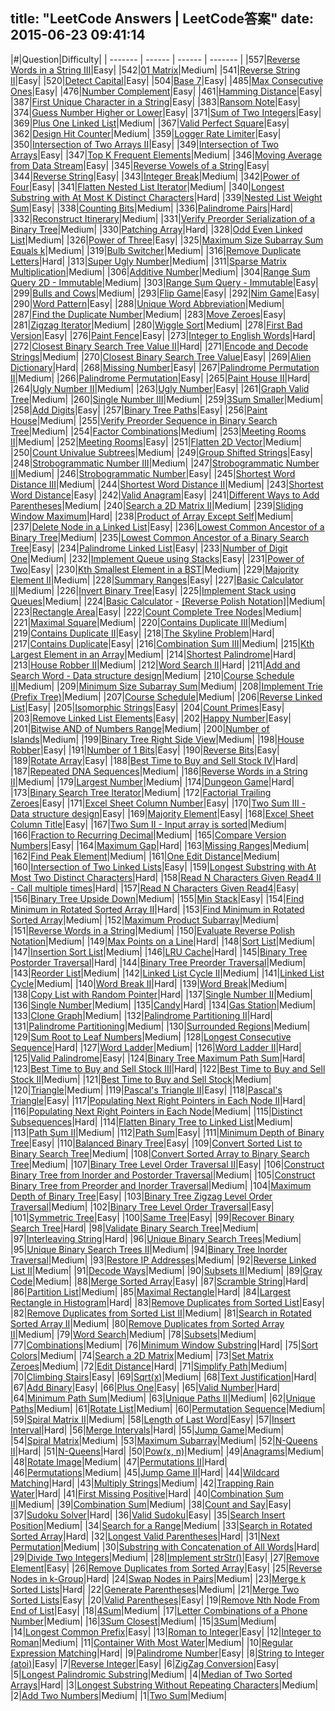title: "LeetCode Answers | LeetCode答案"
date: 2015-06-23 09:41:14
---

|#|Question|Difficulty|
| ------- | ------ | ------ | ------- |
|557|[Reverse Words in a String III](LeetCode-Reverse-Words-in-a-String-III.html)|Easy|
|542|[01 Matrix](LeetCode-01-Matrix.html)|Medium|
|541|[Reverse String II](LeetCode-Reverse-String-II.html)|Easy|
|520|[Detect Capital](LeetCode-Detect-Capital.html)|Easy|
|504|[Base 7](LeetCode-Base-7.html)|Easy|
|485|[Max Consecutive Ones](LeetCode-Max-Consecutive-Ones.html)|Easy|
|476|[Number Complement](LeetCode-Number-Complement.html)|Easy|
|461|[Hamming Distance](LeetCode-Hamming-Distance.html)|Easy|
|387|[First Unique Character in a String](LeetCode-First-Unique-Character-in-a-String.html)|Easy|
|383|[Ransom Note](LeetCode-Ransom-Note.html)|Easy|
|374|[Guess Number Higher or Lower](LeetCode-Guess-Number-Higher-or-Lower.html)|Easy|
|371|[Sum of Two Integers](LeetCode-Sum-of-Two-Integers.html)|Easy|
|369|[Plus One Linked List](LeetCode-Plus-One-Linked-List.html)|Medium|
|367|[Valid Perfect Square](LeetCode-Valid-Perfect-Square.html)|Easy|
|362|[Design Hit Counter](LeetCode-Design-Hit-Counter.html)|Medium|
|359|[Logger Rate Limiter](LeetCode-Logger-Rate-Limiter.html)|Easy|
|350|[Intersection of Two Arrays II](LeetCode-Intersection-of-Two-Arrays-II.html)|Easy|
|349|[Intersection of Two Arrays](LeetCode-Intersection-of-Two-Arrays.html)|Easy|
|347|[Top K Frequent Elements](LeetCode-Top-K-Frequent-Elements.html)|Medium|
|346|[Moving Average from Data Stream](LeetCode-Moving-Average-from-Data-Stream.html)|Easy|
|345|[Reverse Vowels of a String](LeetCode-Reverse-Vowels-of-a-String.html)|Easy|
|344|[Reverse String](LeetCode-Reverse-String.html)|Easy|
|343|[Integer Break](LeetCode-Integer-Break.html)|Medium|
|342|[Power of Four](LeetCode-Power-of-Four.html)|Easy|
|341|[Flatten Nested List Iterator](LeetCode-Flatten-Nested-List-Iterator.html)|Medium|
|340|[Longest Substring with At Most K Distinct Characters](LeetCode-Longest-Substring-with-At-Most-K-Distinct-Characters.html)|Hard|
|339|[Nested List Weight Sum](LeetCode-Nested-List-Weight-Sum.html)|Easy|
|338|[Counting Bits](LeetCode-Counting-Bits.html)|Medium|
|336|[Palindrome Pairs](LeetCode-Palindrome-Pairs.html)|Hard|
|332|[Reconstruct Itinerary](LeetCode-Reconstruct-Itinerary.html)|Medium|
|331|[Verify Preorder Serialization of a Binary Tree](LeetCode-Verify-Preorder-Serialization-of-a-Binary-Tree.html)|Medium|
|330|[Patching Array](LeetCode-Patching-Array.html)|Hard|
|328|[Odd Even Linked List](LeetCode-Odd-Even-Linked-List.html)|Medium|
|326|[Power of Three](LeetCode-Power-of-Three.html)|Easy|
|325|[Maximum Size Subarray Sum Equals k](LeetCode-Maximum-Size-Subarray-Sum-Equals-k.html)|Medium|
|319|[Bulb Switcher](LeetCode-Bulb-Switcher.html)|Medium|
|316|[Remove Duplicate Letters](LeetCode-Remove-Duplicate-Letters.html)|Hard|
|313|[Super Ugly Number](LeetCode-Super-Ugly-Number.html)|Medium|
|311|[Sparse Matrix Multiplication](LeetCode-Sparse-Matrix-Multiplication.html)|Medium|
|306|[Additive Number](LeetCode-Additive-Number.html)|Medium|
|304|[Range Sum Query 2D - Immutable](LeetCode-Range-Sum-Query-2D---Immutable.html)|Medium|
|303|[Range Sum Query - Immutable](LeetCode-Range-Sum-Query---Immutable.html)|Easy|
|299|[Bulls and Cows](LeetCode-Bulls-and-Cows.html)|Medium|
|293|[Flip Game](LeetCode-Flip-Game.html)|Easy|
|292|[Nim Game](LeetCode-Nim-Game.html)|Easy|
|290|[Word Pattern](LeetCode-Word-Pattern.html)|Easy|
|288|[Unique Word Abbreviation](LeetCode-Unique-Word-Abbreviation.html)|Medium|
|287|[Find the Duplicate Number](LeetCode-Find-the-Duplicate-Number.html)|Medium|
|283|[Move Zeroes](LeetCode-Move-Zeroes.html)|Easy|
|281|[Zigzag Iterator](LeetCode-Zigzag-Iterator.html)|Medium|
|280|[Wiggle Sort](LeetCode-Wiggle-Sort.html)|Medium|
|278|[First Bad Version](LeetCode-First-Bad-Version.html)|Easy|
|276|[Paint Fence](LeetCode-Paint-Fence.html)|Easy|
|273|[Integer to English Words](LeetCode-Integer-to-English-Words.html)|Hard|
|272|[Closest Binary Search Tree Value II](LeetCode-Closest-Binary-Search-Tree-Value-II.html)|Hard|
|271|[Encode and Decode Strings](LeetCode-Encode-and-Decode-Strings.html)|Medium|
|270|[Closest Binary Search Tree Value](LeetCode-Closest-Binary-Search-Tree-Value.html)|Easy|
|269|[Alien Dictionary](LeetCode-Alien-Dictionary.html)|Hard|
|268|[Missing Number](LeetCode-Missing-Number.html)|Easy|
|267|[Palindrome Permutation II](LeetCode-Palindrome-Permutation-II.html)|Medium|
|266|[Palindrome Permutation](LeetCode-Palindrome-Permutation.html)|Easy|
|265|[Paint House II](LeetCode-Paint-House-II.html)|Hard|
|264|[Ugly Number II](LeetCode-Ugly-Number-II.html)|Medium|
|263|[Ugly Number](LeetCode-Ugly-Number.html)|Easy|
|261|[Graph Valid Tree](LeetCode-Graph-Valid-Tree.html)|Medium|
|260|[Single Number III](LeetCode-Single-Number-III.html)|Medium|
|259|[3Sum Smaller](LeetCode-3Sum-Smaller.html)|Medium|
|258|[Add Digits](LeetCode-Add-Digits.html)|Easy|
|257|[Binary Tree Paths](LeetCode-Binary-Tree-Paths.html)|Easy|
|256|[Paint House](LeetCode-Paint-House.html)|Medium|
|255|[Verify Preorder Sequence in Binary Search Tree](LeetCode-Verify-Preorder-Sequence-in-Binary-Search-Tree.html)|Medium|
|254|[Factor Combinations](LeetCode-Factor-Combinations.html)|Medium|
|253|[Meeting Rooms II](LeetCode-Meeting-Rooms-II.html)|Medium|
|252|[Meeting Rooms](LeetCode-Meeting-Rooms.html)|Easy|
|251|[Flatten 2D Vector](LeetCode-Flatten-2D-Vector.html)|Medium|
|250|[Count Univalue Subtrees](LeetCode-Count-Univalue-Subtrees.html)|Medium|
|249|[Group Shifted Strings](LeetCode-Group-Shifted-Strings.html)|Easy|
|248|[Strobogrammatic Number III](LeetCode-Strobogrammatic-Number-III.html)|Medium|
|247|[Strobogrammatic Number II](LeetCode-Strobogrammatic-Number-II.html)|Medium|
|246|[Strobogrammatic Number](LeetCode-Strobogrammatic-Number.html)|Easy|
|245|[Shortest Word Distance III](LeetCode-Shortest-Word-Distance-III.html)|Medium|
|244|[Shortest Word Distance II](LeetCode-Shortest-Word-Distance-II.html)|Medium|
|243|[Shortest Word Distance](LeetCode-Shortest-Word-Distance.html)|Easy|
|242|[Valid Anagram](LeetCode-Valid-Anagram.html)|Easy|
|241|[Different Ways to Add Parentheses](LeetCode-Different-Ways-to-Add-Parentheses.html)|Medium|
|240|[Search a 2D Matrix II](LeetCode-Search-a-2D-Matrix-II.html)|Medium|
|239|[Sliding Window Maximum](LeetCode-Sliding-Window-Maximum.html)|Hard|
|238|[Product of Array Except Self](LeetCode-Product-of-Array-Except-Self.html)|Medium|
|237|[Delete Node in a Linked List](LeetCode-Delete-Node-in-a-Linked-List.html)|Easy|
|236|[Lowest Common Ancestor of a Binary Tree](LeetCode-Lowest-Common-Ancestor-of-a-Binary-Tree.html)|Medium|
|235|[Lowest Common Ancestor of a Binary Search Tree](LeetCode-Lowest-Common-Ancestor-of-a-Binary-Search-Tree.html)|Easy|
|234|[Palindrome Linked List](LeetCode-Palindrome-Linked-List.html)|Easy|
|233|[Number of Digit One](LeetCode-Number-of-Digit-One.html )|Medium|
|232|[Implement Queue using Stacks](LeetCode-Implement-Queue-Using-Stacks.html)|Easy|
|231|[Power of Two](LeetCode-Power-Of-Two.html)|Easy|
|230|[Kth Smallest Element in a BST](LeetCode-Kth-Smallest-Element-in-a-BST.html)|Medium|
|229|[Majority Element II](LeetCode-MajorityElementII.html)|Medium|
|228|[Summary Ranges](LeetCode-Summary-Ranges.html)|Easy|
|227|[Basic Calculator II](LeetCode-Basic-Calculator-II.html)|Medium|
|226|[Invert Binary Tree](LeetCode-Invert-Binary-Tree.html)|Easy|
|225|[Implement Stack using Queues](LeetCode-Implement-Stack-using-Queues.html)|Medium|
|224|[Basic Calculator](LeetCode-Basic-Calculator.html) - [[Reverse Polish Notation]](LeetCode-Basic-Calculator-Reverse-Polish-Notation.html)|Medium|
|223|[Rectangle Area](LeetCode-Rectangle-Area.html)|Easy|
|222|[Count Complete Tree Nodes](LeetCode-Count-Complete-Tree-Nodes.html)|Medium|
|221|[Maximal Square](LeetCode-Maximal-Square.html)|Medium|
|220|[Contains Duplicate III](LeetCode-Contains-Duplicate-III.html)|Medium|
|219|[Contains Duplicate II](LeetCode-Contains-Duplicate-II.html)|Easy|
|218|[The Skyline Problem](LeetCode-The-Skyline-Problem.html)|Hard|
|217|[Contains Duplicate](LeetCode-Contains-Duplicate.html)|Easy|
|216|[Combination Sum III](LeetCode-Combination-Sum-III.html)|Medium|
|215|[Kth Largest Element in an Array](LeetCode-Kth-Largest-Element-in-an-Array.html)|Medium|
|214|[Shortest Palindrome](LeetCode-Shortest-Palindrome.html)|Hard|
|213|[House Robber II](LeetCode-House-Robber-II.html)|Medium|
|212|[Word Search II](LeetCode-Word-Search-II.html)|Hard|
|211|[Add and Search Word - Data structure design](LeetCode-Add-and-Search-Word-Data-structure-design.html)|Medium|
|210|[Course Schedule II](LeetCode-Course-Schedule-II.html)|Medium|
|209|[Minimum Size Subarray Sum](LeetCode-Minimum-Size-Subarray-Sum.html)|Medium|
|208|[Implement Trie (Prefix Tree)](LeetCode-Implement-Trie-Prefix-Tree.html)|Medium|
|207|[Course Schedule](LeetCode-Course-Schedule.html)|Medium|
|206|[Reverse Linked List](LeetCode-Reverse-Linked-List.html)|Easy|
|205|[Isomorphic Strings](LeetCode-Isomorphic-Strings.html)|Easy|
|204|[Count Primes](LeetCode-Count-Primes.html)|Easy|
|203|[Remove Linked List Elements](LeetCode-Remove-Linked-List-Elements.html)|Easy|
|202|[Happy Number](LeetCode-Happy-Number.html)|Easy|
|201|[Bitwise AND of Numbers Range](LeetCode-Bitwise-AND-of-Numbers-Range.html)|Medium|
|200|[Number of Islands](LeetCode-Number-of-Islands.html)|Medium|
|199|[Binary Tree Right Side View](LeetCode-Binary-Tree-Right-Side-View.html)|Medium|
|198|[House Robber](LeetCode-House-Robber.html)|Easy|
|191|[Number of 1 Bits](LeetCode-Number-Of-One-Bits.html)|Easy|
|190|[Reverse Bits](LeetCode-Reverse-Bits.html)|Easy|
|189|[Rotate Array](LeetCode-Rotate-Array.html)|Easy|
|188|[Best Time to Buy and Sell Stock IV](LeetCode-Best-Time-to-Buy-and-Sell-Stock-IV.html)|Hard|
|187|[Repeated DNA Sequences](LeetCode-Repeated-DNA-Sequences.html)|Medium|
|186|[Reverse Words in a String II](LeetCode-Reverse-Words-in-a-String-II.html)|Medium|
|179|[Largest Number](LeetCode-Largest-Number.html)|Medium|
|174|[Dungeon Game](LeetCode-Dungeon-Game.html)|Hard|
|173|[Binary Search Tree Iterator](LeetCode-BST-Iterator.html)|Medium|
|172|[Factorial Trailing Zeroes](LeetCode-Factorial-Trailing-Zeroes.html)|Easy|
|171|[Excel Sheet Column Number](LeetCode-Excel-Sheet-Column-Number.html)|Easy|
|170|[Two Sum III - Data structure design](LeetCode-Two-Sum-III---Data-structure-design.html)|Easy|
|169|[Majority Element](LeetCode-Majority-Element.html)|Easy|
|168|[Excel Sheet Column Title](LeetCode-Excel-Sheet-Column-Title.html)|Easy|
|167|[Two Sum II - Input array is sorted](LeetCode-Two-Sum-II---Input-array-is-sorted.html)|Medium|
|166|[Fraction to Recurring Decimal](LeetCode-Fraction-to-Recurring-Decimal.html)|Medium|
|165|[Compare Version Numbers](LeetCode-Compare-Version-Numbers.html)|Easy|
|164|[Maximum Gap](LeetCode-Maximum-Gap.html)|Hard|
|163|[Missing Ranges](LeetCode-Missing-Ranges.html)|Medium|
|162|[Find Peak Element](LeetCode-Find-Peak-Element.html)|Medium|
|161|[One Edit Distance](LeetCode-One-Edit-Distance.html)|Medium|
|160|[Intersection of Two Linked Lists](LeetCode-Intersection-of-Two-Linked-Lists.html)|Easy|
|159|[Longest Substring with At Most Two Distinct Characters](LeetCode-Longest-Substring-with-At-Most-Two-Distinct-Characters.html)|Hard|
|158|[Read N Characters Given Read4 II - Call multiple times](LeetCode-Read-N-Characters-Given-Read4-II---Call-multiple-times.html)|Hard|
|157|[Read N Characters Given Read4](LeetCode-Read-N-Characters-Given-Read4.html)|Easy|
|156|[Binary Tree Upside Down](LeetCode-Binary-Tree-Upside-Down.html)|Medium|
|155|[Min Stack](LeetCode-Min-Stack.html)|Easy|
|154|[Find Minimum in Rotated Sorted Array II](LeetCode-Find-Minimum-in-Rotated-Sorted-Array-II.html)|Hard|
|153|[Find Minimum in Rotated Sorted Array](LeetCode-Find-Minimum-in-Rotated-Sorted-Array.html)|Medium|
|152|[Maximum Product Subarray](LeetCode-Maximum-Product-Subarray.html)|Medium|
|151|[Reverse Words in a String](LeetCode-Reverse-Words-in-a-String.html)|Medium|
|150|[Evaluate Reverse Polish Notation](LeetCode-Evaluate-Reverse-Polish-Notation.html)|Medium|
|149|[Max Points on a Line](LeetCode-Max-Points-on-a-Line.html)|Hard|
|148|[Sort List](LeetCode-Sort-List.html)|Medium|
|147|[Insertion Sort List](LeetCode-Insertion-Sort-List.html)|Medium|
|146|[LRU Cache](LeetCode-LRU-Cache.html)|Hard|
|145|[Binary Tree Postorder Traversal](LeetCode-Binary-Tree-Postorder-Traversal.html)|Hard|
|144|[Binary Tree Preorder Traversal](LeetCode-Binary-Tree-Preorder-Traversal.html)|Medium|
|143|[Reorder List](LeetCode-Reorder-List.html)|Medium|
|142|[Linked List Cycle II](LeetCode-Linked-List-Cycle-II.html)|Medium|
|141|[Linked List Cycle](LeetCode-Linked-List-Cycle.html)|Medium|
|140|[Word Break II](LeetCode-Word-Break-II.html)|Hard|
|139|[Word Break](LeetCode-Word-Break.html)|Medium|
|138|[Copy List with Random Pointer](LeetCode-Copy-List-with-Random-Pointer.html)|Hard|
|137|[Single Number II](LeetCode-Single-Number-II.html)|Medium|
|136|[Single Number](LeetCode-Single-Number.html)|Medium|
|135|[Candy](LeetCode-Candy.html)|Hard|
|134|[Gas Station](LeetCode-Gas-Station.html)|Medium|
|133|[Clone Graph](LeetCode-Clone-Graph.html)|Medium|
|132|[Palindrome Partitioning II](LeetCode-Palindrome-Partitioning-II.html)|Hard|
|131|[Palindrome Partitioning](LeetCode-Palindrome-Partitioning.html)|Medium|
|130|[Surrounded Regions](LeetCode-Surrounded-Regions.html)|Medium|
|129|[Sum Root to Leaf Numbers](LeetCode-Sum-Root-to-Leaf-Numbers.html)|Medium|
|128|[Longest Consecutive Sequence](LeetCode-Longest-Consecutive-Sequence.html)|Hard|
|127|[Word Ladder](LeetCode-Word-Ladder.html)|Medium|
|126|[Word Ladder II](LeetCode-Word-Ladder-II.html)|Hard|
|125|[Valid Palindrome](LeetCode-Valid-Palindrome.html)|Easy|
|124|[Binary Tree Maximum Path Sum](LeetCode-Binary-Tree-Maximum-Path-Sum.html)|Hard|
|123|[Best Time to Buy and Sell Stock III](LeetCode-Best-Time-to-Buy-and-Sell-Stock-III.html)|Hard|
|122|[Best Time to Buy and Sell Stock II](LeetCode-Best-Time-to-Buy-and-Sell-Stock-II.html)|Medium|
|121|[Best Time to Buy and Sell Stock](LeetCode-Best-Time-to-Buy-and-Sell-Stock.html)|Medium|
|120|[Triangle](LeetCode-Triangle.html)|Medium|
|119|[Pascal's Triangle II](LeetCode-Pascals-Triangle-II.html)|Easy|
|118|[Pascal's Triangle](LeetCode-Pascals-Triangle.html)|Easy|
|117|[Populating Next Right Pointers in Each Node II](LeetCode-Populating-Next-Right-Pointers-in-Each-Node-II.html)|Hard|
|116|[Populating Next Right Pointers in Each Node](LeetCode-Populating-Next-Right-Pointers-in-Each-Node.html)|Medium|
|115|[Distinct Subsequences](LeetCode-Distinct-Subsequences.html)|Hard|
|114|[Flatten Binary Tree to Linked List](LeetCode-Flatten-Binary-Tree-to-Linked-List.html)|Medium|
|113|[Path Sum II](LeetCode-Path-Sum-II.html)|Medium|
|112|[Path Sum](LeetCode-Path-Sum.html)|Easy|
|111|[Minimum Depth of Binary Tree](LeetCode-Minimum-Depth-of-Binary-Tree.html)|Easy|
|110|[Balanced Binary Tree](LeetCode-Balanced-Binary-Tree.html)|Easy|
|109|[Convert Sorted List to Binary Search Tree](LeetCode-Convert-Sorted-List-to-Binary-Search-Tree.html)|Medium|
|108|[Convert Sorted Array to Binary Search Tree](LeetCode-Convert-Sorted-Array-to-Binary-Search-Tree.html)|Medium|
|107|[Binary Tree Level Order Traversal II](LeetCode-Binary-Tree-Level-Order-Traversal-II.html)|Easy|
|106|[Construct Binary Tree from Inorder and Postorder Traversal](LeetCode-Construct-Binary-Tree-from-Inorder-and-Postorder-Traversal.html)|Medium|
|105|[Construct Binary Tree from Preorder and Inorder Traversal](LeetCode-Construct-Binary-Tree-from-Preorder-and-Inorder-Traversal.html)|Medium|
|104|[Maximum Depth of Binary Tree](LeetCode-Maximum-Depth-of-Binary-Tree.html)|Easy|
|103|[Binary Tree Zigzag Level Order Traversal](LeetCode-Binary-Tree-Zigzag-Level-Order-Traversal.html)|Medium|
|102|[Binary Tree Level Order Traversal](LeetCode-Binary-Tree-Level-Order-Traversal.html)|Easy|
|101|[Symmetric Tree](LeetCode-Symmetric-Tree.html)|Easy|
|100|[Same Tree](LeetCode-Same-Tree.html)|Easy|
|99|[Recover Binary Search Tree](LeetCode-Recover-Binary-Search-Tree.html)|Hard|
|98|[Validate Binary Search Tree](LeetCode-Validate-Binary-Search-Tree.html)|Medium|
|97|[Interleaving String](LeetCode-Interleaving-String.html)|Hard|
|96|[Unique Binary Search Trees](LeetCode-Unique-Binary-Search-Trees.html)|Medium|
|95|[Unique Binary Search Trees II](LeetCode-Unique-Binary-Search-Trees-II.html)|Medium|
|94|[Binary Tree Inorder Traversal](LeetCode-Binary-Tree-Inorder-Traversal.html)|Medium|
|93|[Restore IP Addresses](LeetCode-Restore-IP-Addresses.html)|Medium|
|92|[Reverse Linked List II](LeetCode-Reverse-Linked-List-II.html)|Medium|
|91|[Decode Ways](LeetCode-Decode-Ways.html)|Medium|
|90|[Subsets II](LeetCode-Subsets-II.html)|Medium|
|89|[Gray Code](LeetCode-Gray-Code.html)|Medium|
|88|[Merge Sorted Array](LeetCode-Merge-Sorted-Array.html)|Easy|
|87|[Scramble String](LeetCode-Scramble-String.html)|Hard|
|86|[Partition List](LeetCode-Partition-List.html)|Medium|
|85|[Maximal Rectangle](LeetCode-Maximal-Rectangle.html)|Hard|
|84|[Largest Rectangle in Histogram](LeetCode-Largest-Rectangle-in-Histogram.html)|Hard|
|83|[Remove Duplicates from Sorted List](LeetCode-Remove-Duplicates-from-Sorted-List.html)|Easy|
|82|[Remove Duplicates from Sorted List II](LeetCode-Remove-Duplicates-from-Sorted-List-II.html)|Medium|
|81|[Search in Rotated Sorted Array II](LeetCode-Search-in-Rotated-Sorted-Array-II.html)|Medium|
|80|[Remove Duplicates from Sorted Array II](LeetCode-Remove-Duplicates-from-Sorted-Array-II.html)|Medium|
|79|[Word Search](LeetCode-Word-Search.html)|Medium|
|78|[Subsets](LeetCode-Subsets.html)|Medium|
|77|[Combinations](LeetCode-Combinations.html)|Medium|
|76|[Minimum Window Substring](LeetCode-Minimum-Window-Substring.html)|Hard|
|75|[Sort Colors](LeetCode-Sort-Colors.html)|Medium|
|74|[Search a 2D Matrix](LeetCode-Search-a-2D-Matrix.html)|Medium|
|73|[Set Matrix Zeroes](LeetCode-Set-Matrix-Zeroes.html)|Medium|
|72|[Edit Distance](LeetCode-Edit-Distance.html)|Hard|
|71|[Simplify Path](LeetCode-Simplify-Path.html)|Medium|
|70|[Climbing Stairs](LeetCode-Climbing-Stairs.html)|Easy|
|69|[Sqrt(x)](LeetCode-Sqrtx.html)|Medium|
|68|[Text Justification](LeetCode-Text-Justification.html)|Hard|
|67|[Add Binary](LeetCode-Add-Binary.html)|Easy|
|66|[Plus One](LeetCode-Plus-One.html)|Easy|
|65|[Valid Number](LeetCode-Valid-Number.html)|Hard|
|64|[Minimum Path Sum](LeetCode-Minimum-Path-Sum.html)|Medium|
|63|[Unique Paths II](LeetCode-Unique-Paths-II.html)|Medium|
|62|[Unique Paths](LeetCode-Unique-Paths.html)|Medium|
|61|[Rotate List](LeetCode-Rotate-List.html)|Medium|
|60|[Permutation Sequence](LeetCode-Permutation-Sequence.html)|Medium|
|59|[Spiral Matrix II](LeetCode-Spiral-Matrix-II.html)|Medium|
|58|[Length of Last Word](LeetCode-Length-of-Last-Word.html)|Easy|
|57|[Insert Interval](LeetCode-Insert-Interval.html)|Hard|
|56|[Merge Intervals](LeetCode-Merge-Intervals.html)|Hard|
|55|[Jump Game](LeetCode-Jump-Game.html)|Medium|
|54|[Spiral Matrix](LeetCode-Spiral-Matrix.html)|Medium|
|53|[Maximum Subarray](LeetCode-Maximum-Subarray.html)|Medium|
|52|[N-Queens II](LeetCode-N-Queens-II.html)|Hard|
|51|[N-Queens](LeetCode-N-Queens.html)|Hard|
|50|[Pow(x, n)](LeetCode-Pow.html)|Medium|
|49|[Anagrams](LeetCode-Anagrams.html)|Medium|
|48|[Rotate Image](LeetCode-Rotate-Image.html)|Medium|
|47|[Permutations II](LeetCode-Permutations-II.html)|Hard|
|46|[Permutations](LeetCode-Permutations.html)|Medium|
|45|[Jump Game II](LeetCode-Jump-Game-II.html)|Hard|
|44|[Wildcard Matching](LeetCode-Wildcard-Matching.html)|Hard|
|43|[Multiply Strings](LeetCode-Multiply-Strings.html)|Medium|
|42|[Trapping Rain Water](LeetCode-Trapping-Rain-Water.html)|Hard|
|41|[First Missing Positive](LeetCode-First-Missing-Positive.html)|Hard|
|40|[Combination Sum II](LeetCode-Combination-Sum-2.html)|Medium|
|39|[Combination Sum](LeetCode-Combination-Sum-1.html)|Medium|
|38|[Count and Say](LeetCode-Count-and-Say.html)|Easy|
|37|[Sudoku Solver](LeetCode-Sudoku-Solver.html)|Hard|
|36|[Valid Sudoku](LeetCode-Valid-Sudoku.html)|Easy|
|35|[Search Insert Position](LeetCode-Search-Insert-Position.html)|Medium|
|34|[Search for a Range](LeetCode-Search-for-a-Range.html)|Medium|
|33|[Search in Rotated Sorted Array](LeetCode-Search-in-Rotated-Sorted-Array.html)|Hard|
|32|[Longest Valid Parentheses](LeetCode-Longest-Valid-Parentheses.html)|Hard|
|31|[Next Permutation](LeetCode-Next-Permutation.html)|Medium|
|30|[Substring with Concatenation of All Words](LeetCode-Substring-with-Concatenation-of-All-Words.html)|Hard|
|29|[Divide Two Integers](LeetCode-Divide-Two-Integers.html)|Medium|
|28|[Implement strStr()](LeetCode-Implement-strStr.html)|Easy|
|27|[Remove Element](LeetCode-Remove-Element.html)|Easy|
|26|[Remove Duplicates from Sorted Array](LeetCode-Remove-Duplicates-from-Sorted-Array.html)|Easy|
|25|[Reverse Nodes in k-Group](LeetCode-Reverse-Nodes-in-k-Group.html)|Hard|
|24|[Swap Nodes in Pairs](LeetCode-Swap-Nodes-in-Pairs.html)|Medium|
|23|[Merge k Sorted Lists](LeetCode-Merge-k-Sorted-Lists.html)|Hard|
|22|[Generate Parentheses](LeetCode-Generate-Parentheses.html)|Medium|
|21|[Merge Two Sorted Lists](LeetCode-Merge-Two-Sorted-Lists.html)|Easy|
|20|[Valid Parentheses](LeetCode-Valid-Parentheses.html)|Easy|
|19|[Remove Nth Node From End of List](LeetCode-Remove-Nth-Node-From-End-of-List.html)|Easy|
|18|[4Sum](LeetCode-4Sum.html)|Medium|
|17|[Letter Combinations of a Phone Number](LeetCode-Letter-Combinations-of-a-Phone-Number.html)|Medium|
|16|[3Sum Closest](LeetCode-3Sum-Closest.html)|Medium|
|15|[3Sum](LeetCode-3Sum.html)|Medium|
|14|[Longest Common Prefix](LeetCode-Longest-Common-Prefix.html)|Easy|
|13|[Roman to Integer](LeetCode-Roman-to-Integer.html)|Easy|
|12|[Integer to Roman](LeetCode-Integer-to-Roman.html)|Medium|
|11|[Container With Most Water](LeetCode-Container-With-Most-Water.html)|Medium|
|10|[Regular Expression Matching](LeetCode-Regular-Expression-Matching.html)|Hard|
|9|[Palindrome Number](LeetCode-Palindrome-Number.html)|Easy|
|8|[String to Integer (atoi)](LeetCode-String-to-Integer.html)|Easy|
|7|[Reverse Integer](LeetCode-Reverse-Integer.html)|Easy|
|6|[ZigZag Conversion](LeetCode-ZigZag-Conversion.html)|Easy|
|5|[Longest Palindromic Substring](LeetCode-Longest-Palindromic-Substring.html)|Medium|
|4|[Median of Two Sorted Arrays](LeetCode-Median-of-Two-Sorted-Arrays.html)|Hard|
|3|[Longest Substring Without Repeating Characters](LeetCode-Longest-Substring-Without-Repeating-Characters.html)|Medium|
|2|[Add Two Numbers](LeetCode-Add-Two-Numbers.html)|Medium|
|1|[Two Sum](LeetCode-Two-Sum.html)|Medium|

<script>
$('table').addClass('display datatable');
</script>